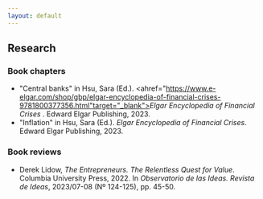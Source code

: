 ```yaml
---
layout: default
---
```


## Research

### Book chapters
- "Central banks" in Hsu, Sara (Ed.). <ahref="https://www.e-elgar.com/shop/gbp/elgar-encyclopedia-of-financial-crises-9781800377356.html"target="_blank"><i>Elgar Encyclopedia of Financial Crises</i></a> . Edward Elgar Publishing, 2023.
- "Inflation" in Hsu, Sara (Ed.). *Elgar Encyclopedia of Financial Crises*. Edward Elgar Publishing, 2023.

### Book reviews

- Derek Lidow, *The Entrepreneurs. The Relentless Quest for Value*. Columbia University Press, 2022. In *Observatorio de las Ideas. Revista de Ideas*, 2023/07-08 (Nº 124-125), pp. 45-50.

<!--### Peer-reviewed articles-->
<!--### Working papers-->

